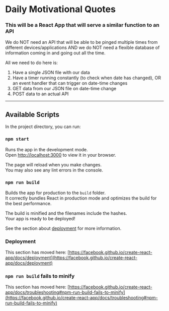 # Daily Motivational Quotes

### This will be a React App that will serve a similar function to an API

We do NOT need an API that will be able to be pinged multiple times from different devices/applications AND
we do NOT need a flexible database of information coming in and going out all the time.

All we need to do here is:

1. Have a single JSON file with our data
2. Have a timer running constantly (to check when date has changed), OR an event handler that can trigger on date-time changes
3. GET data from our JSON file on date-time change
4. POST data to an actual API

---

## Available Scripts

In the project directory, you can run:

### `npm start`

Runs the app in the development mode.\
Open [http://localhost:3000](http://localhost:3000) to view it in your browser.

The page will reload when you make changes.\
You may also see any lint errors in the console.

### `npm run build`

Builds the app for production to the `build` folder.\
It correctly bundles React in production mode and optimizes the build for the best performance.

The build is minified and the filenames include the hashes.\
Your app is ready to be deployed!

See the section about [deployment](https://facebook.github.io/create-react-app/docs/deployment) for more information.

### Deployment

This section has moved here: [https://facebook.github.io/create-react-app/docs/deployment](https://facebook.github.io/create-react-app/docs/deployment)

### `npm run build` fails to minify

This section has moved here: [https://facebook.github.io/create-react-app/docs/troubleshooting#npm-run-build-fails-to-minify](https://facebook.github.io/create-react-app/docs/troubleshooting#npm-run-build-fails-to-minify)
